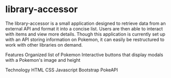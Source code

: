 # library-accessor
 The library-accessor is a small application designed to retrieve data from an external API and format it into a concise list. Users are then able to interact with items and view more details. Though this application is currently set up with an API storing information on Pokemon, it can easily be restructured to work with other libraries on demand.

Features 
Organized list of Pokemon 
Interactive buttons that display modals with a Pokemon's image and height

Technology
HTML 
CSS 
Javascript 
Bootstrap 
PokeAPI
